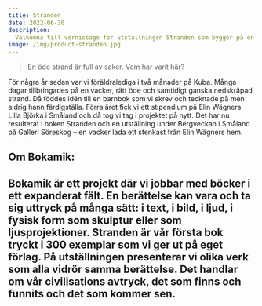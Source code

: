 ```yaml
---
title: Stranden
date: 2022-06-30
description:
  Välkomna till vernissage för utställningen Stranden som bygger på en barnbok med samma namn. Utställningen består av originalbilder, keramik, texter och ljud- och ljusinstallationer av Jenny Bjarnar och Love Antell.
image: /img/product-stranden.jpg
---
```

> En öde strand är full av saker. Vem har varit här?

För några år sedan var vi föräldralediga i två månader på Kuba. Många dagar tillbringades på en vacker, rätt öde och samtidigt ganska nedskräpad strand. Då föddes idén till en barnbok som vi skrev och tecknade på men aldrig hann färdigställa.
Förra året fick vi ett stipendium på Elin Wägners Lilla Björka i Småland och då tog vi tag i projektet på nytt. Det har nu resulterat i boken Stranden och en utställning under Bergveckan i Småland på Galleri Söreskog – en vacker lada ett stenkast från Elin Wägners hem.

## Om Bokamik:
Bokamik är ett projekt där vi jobbar med böcker i ett expanderat fält. En berättelse kan vara och ta sig uttryck på många sätt: i text, i bild, i ljud, i fysisk form som skulptur eller som ljusprojektioner. Stranden är vår första bok tryckt i 300 exemplar som vi ger ut på eget förlag. På utställningen presenterar vi olika verk som alla vidrör samma berättelse. Det handlar om vår civilisations avtryck, det som finns och funnits och det som kommer sen.
---